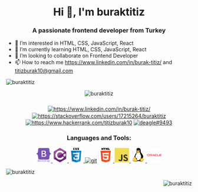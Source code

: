 <h1 align="center">Hi 👋, I'm buraktitiz</h1>
<h3 align="center">A passionate frontend developer from Turkey</h3>

- 👀 I’m interested in HTML, CSS, JavaScript, React
- 🌱 I’m currently learning HTML, CSS, JavaScript, React
- 💞️ I’m looking to collaborate on Frontend Developer
- 📫 How to reach me https://www.linkedin.com/in/burak-titiz/ and titizburak10@gmail.com

<!---
buraktitiz/buraktitiz is a ✨ special ✨ repository because its `README.md` (this file) appears on your GitHub profile.
You can click the Preview link to take a look at your changes.
--->

<p align="left"> <img src="https://komarev.com/ghpvc/?username=buraktitiz&label=Profile%20views&color=0e75b6&style=flat" alt="buraktitiz" /></p>

<p align="center"> <img src="https://github-profile-trophy.vercel.app/?username=buraktitiz" alt="buraktitiz"/></a> </p>


<h3 align="center"></h3>
<p align="center">
<a href="https://www.linkedin.com/in/burak-titiz/" target="_blank" rel="noopener noreferrer"><img align="center" src="https://raw.githubusercontent.com/rahuldkjain/github-profile-readme-generator/master/src/images/icons/Social/linked-in-alt.svg" alt="https://www.linkedin.com/in/burak-titiz/" height="30" width="40" /></a>
<a href="https://stackoverflow.com/users/17215264/buraktitiz" target="_blank" rel="noopener noreferrer"><img align="center" src="https://raw.githubusercontent.com/rahuldkjain/github-profile-readme-generator/master/src/images/icons/Social/stack-overflow.svg" alt="https://stackoverflow.com/users/17215264/buraktitiz" height="30" width="40" /></ a>
<a href="https://www.hackerrank.com/titizburak10" target="_blank" rel="noopener noreferrer"><img align="center" src="https://raw.githubusercontent.com/rahuldkjain/github-profile-readme-generator/master/src/images/icons/Social/hackerrank.svg" alt="https://www.hackerrank.com/titizburak10" height="30" width="40" /></a>
<a href="https://discord.gg/#9493" target="_blank" rel="noopener noreferrer"><img align="center" src="https://raw.githubusercontent.com/rahuldkjain/github-profile-readme-generator/master/src/images/icons/Social/discord.svg" alt="deagle#9493" height="30" width="" 40"
/></a>

</p><h3 align="center">Languages and Tools:</h3>
<p align="center"> <a href="https://getbootstrap.com" target="_blank" rel="noreferrer"> <img src="https://raw.githubusercontent.com/devicons/devicon/master/icons/bootstrap/bootstrap-plain-wordmark.svg" alt="bootstrap" width="40" height="40"/> </a><a href="https://www.w3schools.com/cs/" target="_blank" rel="noreferrer"> <img src="https://raw.githubusercontent.com/devicons/devicon/master/icons/csharp/csharp-original.svg" alt="csharp" width="40" height="40"/> </a><a href="https://www.w3schools.com/css/" target="_blank" rel="noreferrer"> <img src="https://raw.githubusercontent.com/devicons/devicon/master/icons/css3/css3-original-wordmark.svg" alt="css3" width="40" height="40""/> </a><a href="https://git-scm.com/" target="_blank" rel="noreferrer"> <img src="https://www.vectorlogo.zone/logos/git-scm/git-scm-icon.svg" alt="git" width="40" height="40"/></a> <a href="https://www.w3.org/html/" target="_blank" rel="noreferrer"> <img src="https://raw.githubusercontent.com/devicons/devicon/master/icons/html5/html5-original-wordmark.svg" alt="html5" width="40" height="40"/> </a><a href="https://developer.mozilla.org/en-US/docs/Web/JavaScript" target="_blank" rel="noreferrer"> <img src="https://raw.githubusercontent.com/devicons/devicon/master/icons/javascript/javascript-original.svg" alt=" javascript" width="40" height="40"/> </a><a href="https://www.linux.org/" target="_blank" rel="noreferrer"> <img src="https://raw.githubusercontent.com/devicons/devicon/master/icons/linux/linux-original.svg" alt="linux " width="40" height="40"/> </a><a href="https://www.oracle.com/" target="_blank" rel="noreferrer"> <img src="https://raw.githubusercontent.com/devicons/devicon/master/icons/oracle/oracle-original.svg" alt="oracle" width="40"
height="40"/> </a></p><p><img align="left" src="https://github-readme-stats.vercel.app/api/top-langs?username=buraktitiz&show_icons=true&locale=en&layout=compact" alt ="buraktitiz" /></p>

<p>&nbsp;<simg align="left" src="https://github-readme-stats.vercel.app/api?username=buraktitiz&show_icons=true&locale=en" alt="buraktitiz" / ></p>
<p><img align="right" src="https://github-readme-streak-stats.herokuapp.com/?user=buraktitiz&" alt="buraktitiz" /></p>
